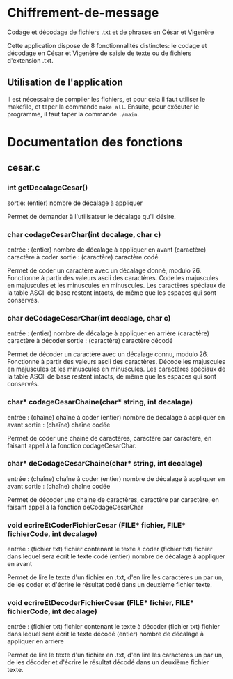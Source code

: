 # Chiffrement-de-message
Codage et décodage de fichiers .txt et de phrases en César et Vigenère


Cette application dispose de 8 fonctionnalités distinctes: le codage et décodage en César et Vigenère de saisie de texte ou de fichiers d'extension .txt.

## Utilisation de l'application

Il est nécessaire de compiler les fichiers, et pour cela il faut utiliser le makefile, et taper la commande ``make all``.
Ensuite, pour exécuter le programme, il faut taper la commande ``./main``.

# Documentation des fonctions

## cesar.c

### int getDecalageCesar()
sortie: (entier) nombre de décalage à appliquer

Permet de demander à l'utilisateur le décalage qu'il désire.

### char codageCesarChar(int decalage, char c)
entrée : (entier) nombre de décalage à appliquer en avant
         (caractère) caractère à coder
sortie : (caractère) caractère codé

Permet de coder un caractère avec un décalage donné, modulo 26.
Fonctionne à partir des valeurs ascii des caractères.
Code les majuscules en majuscules et les minuscules en minuscules.
Les caractères spéciaux de la table ASCII de base restent intacts, de même que les espaces qui sont conservés.

### char deCodageCesarChar(int decalage, char c)
entrée : (entier) nombre de décalage à appliquer en arrière
         (caractère) caractère à décoder
sortie : (caractère) caractère décodé

Permet de décoder un caractère avec un décalage connu, modulo 26.
Fonctionne à partir des valeurs ascii des caractères.
Décode les majuscules en majuscules et les minuscules en minuscules.
Les caractères spéciaux de la table ASCII de base restent intacts, de même que les espaces qui sont conservés.

### char* codageCesarChaine(char* string, int decalage)
entrée : (chaîne) chaîne à coder
         (entier) nombre de décalage à appliquer en avant
sortie : (chaîne) chaîne codée

Permet de coder une chaine de caractères, caractère par caractère, en faisant appel à la fonction codageCesarChar.

### char* deCodageCesarChaine(char* string, int decalage)
entrée : (chaîne) chaîne à coder
         (entier) nombre de décalage à appliquer en avant
sortie : (chaîne) chaîne codée

Permet de décoder une chaine de caractères, caractère par caractère, en faisant appel à la fonction deCodageCesarChar

### void ecrireEtCoderFichierCesar (FILE* fichier, FILE* fichierCode, int decalage)
entrée : (fichier txt) fichier contenant le texte à coder
         (fichier txt) fichier dans lequel sera écrit le texte codé
         (entier) nombre de décalage à appliquer en avant

Permet de lire le texte d'un fichier en .txt, d'en lire les caractères un par un, de les coder et d'écrire le résultat codé dans un deuxième fichier texte.

### void ecrireEtDecoderFichierCesar (FILE* fichier, FILE* fichierCode, int decalage)
entrée : (fichier txt) fichier contenant le texte à décoder
         (fichier txt) fichier dans lequel sera écrit le texte décodé
         (entier) nombre de décalage à appliquer en arrière

Permet de lire le texte d'un fichier en .txt, d'en lire les caractères un par un, de les décoder et d'écrire le résultat décodé dans un deuxième fichier texte.
